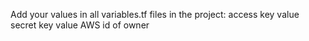 Add your values in all variables.tf files in the project:
access key value 
secret key value 
AWS id of owner 
